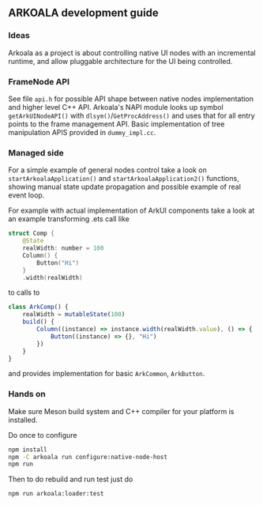 ## ARKOALA development guide

### Ideas

Arkoala as a project is about controlling native UI nodes
with an incremental runtime, and allow pluggable architecture
for the UI being controlled.

### FrameNode API

See file `api.h` for possible API shape between native
nodes implementation and higher level C++ API. Arkoala's NAPI
module looks up symbol `getArkUINodeAPI()` with
`dlsym()`/`GetProcAddress()` and uses that for all entry points
to the frame management API.
Basic implementation of tree manipulation APIS provided in
`dummy_impl.cc`.

### Managed side

For a simple example of general nodes control take a look
on `startArkoalaApplication()` and `startArkoalaApplication2()`
functions, showing manual state update propagation and possible
example of real event loop.

For example with actual implementation of ArkUI components
take a look at an example transforming .ets call like

```swift
struct Comp {
    @State
    realWidth: number = 100
    Column() {
        Button("Hi")
    }
    .width(realWidth)
```
to calls to
```typescript
class ArkComp() {
    realWidth = mutableState(100)
    build() {
        Column((instance) => instance.width(realWidth.value), () => {
            Button((instance) => {}, "Hi")
        })
    }
}
```
and provides implementation for basic `ArkCommon`, `ArkButton`.

### Hands on

Make sure Meson build system and C++ compiler for
your platform is installed.

Do once to configure
```bash
npm install
npm -C arkoala run configure:native-node-host
npm run
```

Then to do rebuild and run test just do
```bash
npm run arkoala:loader:test
```
